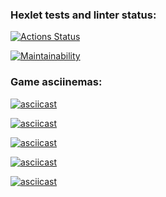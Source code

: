 ### Hexlet tests and linter status:
[![Actions Status](https://github.com/Evlit/java-project-61/actions/workflows/hexlet-check.yml/badge.svg)](https://github.com/Evlit/java-project-61/actions)


[![Maintainability](https://api.codeclimate.com/v1/badges/e716427eef61edb14b59/maintainability)](https://codeclimate.com/github/Evlit/java-project-61/maintainability)

### Game asciinemas:
[![asciicast](https://asciinema.org/a/RyuZPVTaBiklez1jTebWfN0t5.svg)](https://asciinema.org/a/RyuZPVTaBiklez1jTebWfN0t5)

[![asciicast](https://asciinema.org/a/A3Euf97MpulGtgPHbsRJIqWBo.svg)](https://asciinema.org/a/A3Euf97MpulGtgPHbsRJIqWBo)

[![asciicast](https://asciinema.org/a/ZrtpNw10VsHy6riIX1VaX62VD.svg)](https://asciinema.org/a/ZrtpNw10VsHy6riIX1VaX62VD)

[![asciicast](https://asciinema.org/a/WxcY7LtAJ3ZlwnA5CpaEhRHFL.svg)](https://asciinema.org/a/WxcY7LtAJ3ZlwnA5CpaEhRHFL)

[![asciicast](https://asciinema.org/a/O6lfLwUuwubGMB9jBdh2uW0Kv.svg)](https://asciinema.org/a/O6lfLwUuwubGMB9jBdh2uW0Kv)
